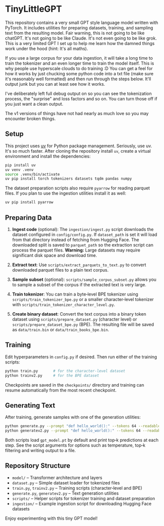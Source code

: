 # TinyLittleGPT

This repository contains a very small GPT style language model written with PyTorch. It includes utilities for preparing datasets, training, and sampling text from the resulting model.
Fair warning, this is not going to be like chatGPT. It's not going to be like Claude. It's not even going to be like grok. This is a very limited GPT I set up to help me learn how the damned things work under the hood (hint: It's all maths).

If you use a large corpus for your data ingestion, it will take a long time to train the tokenizer and an even longer time to train the model itself. This is why people use hyperscale clouds to do training :D
You can get a feel for how it works by just chucking some python code into a txt file (make sure it's reasonably well formatted) and then run through the steps below. It'll output junk but you can at least see how it works.

I've deliberately left full debug output on so you can see the tokenization process, the "surprise" and loss factors and so on. You can turn those off if you just want a clean output.

The v1 versions of things have not had nearly as much love so you may encounter broken things.

## Setup

This project uses [uv](https://github.com/astral-sh/uv) for Python package management. Seriously, use uv. It's so much faster. After cloning the repository install `uv`, create a virtual environment and install the dependencies:

```bash
pip install uv
uv venv .venv
source .venv/bin/activate
uv pip install torch tokenizers datasets tqdm pandas numpy
```

The dataset preparation scripts also require `pyarrow` for reading parquet files. If you plan to use the ingestion utilities install it as well:

```bash
uv pip install pyarrow
```

## Preparing Data

1. **Ingest code** (optional): The `ingestion/ingest.py` script downloads the dataset configured in `config/config.py`. If `dataset_path` is set it will load from that directory instead of fetching from Hugging Face. The downloaded split is saved to `parquet_path` so the extraction script can process the parquet files.
**Warning:** Large datasets may require significant disk space and download time.

2. **Extract text**: Use `scripts/extract_parquets_to_text.py` to convert downloaded parquet files to a plain text corpus.
3. **Sample subset** (optional): `scripts/sample_corpus_subset.py` allows you to sample a subset of the corpus if the extracted text is very large.

4. **Train tokenizer**: You can train a byte‑level BPE tokenizer using `scripts/train_tokenizer_bpe.py` or a smaller character‑level tokenizer with `scripts/train_tokenizer_character_level.py`.

5. **Create binary dataset**: Convert the text corpus into a binary token dataset using `scripts/prepare_dataset.py` (character level) or `scripts/prepare_dataset_bpe.py` (BPE). The resulting file will be saved as `data/train.bin` or `data/train_books_bpe.bin`.

## Training

Edit hyperparameters in `config.py` if desired. Then run either of the training scripts:

```bash
python train.py       # for the character‑level dataset
python trainv2.py     # for the BPE dataset
```

Checkpoints are saved in the `checkpoints/` directory and training can resume automatically from the most recent checkpoint.

## Generating Text

After training, generate samples with one of the generation utilities:

```bash
python generate.py --prompt "def hello_world():" --tokens 64 --readable
python generatev2.py --prompt "def hello_world():" --tokens 64 --readable
```

Both scripts load `gpt_model.pt` by default and print top‑k predictions at each step. See the script arguments for options such as temperature, top‑k filtering and writing output to a file.

## Repository Structure

- `model/` – Transformer architecture and layers
- `dataset.py` – Simple dataset loader for tokenized files
- `train.py`, `trainv2.py` – Training scripts (character‑level and BPE)
- `generate.py`, `generatev2.py` – Text generation utilities
- `scripts/` – Helper scripts for tokenizer training and dataset preparation
- `ingestion/` – Example ingestion script for downloading Hugging Face datasets

Enjoy experimenting with this tiny GPT model!

